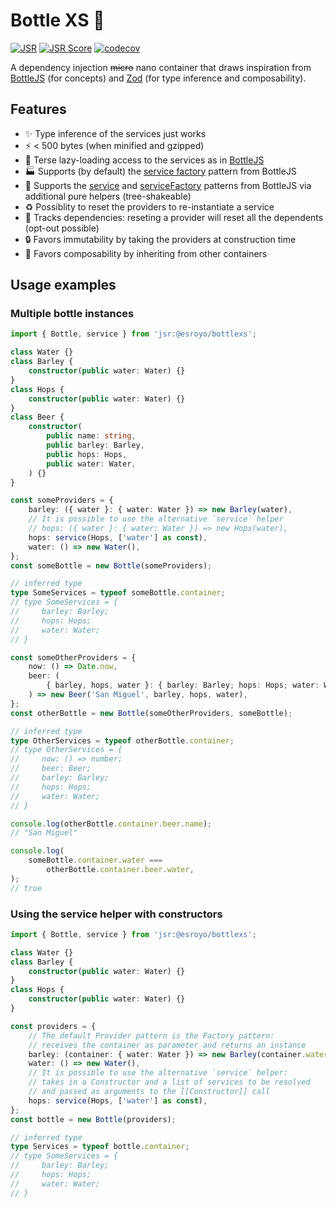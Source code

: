 # Bottle XS 👕
[![JSR](https://jsr.io/badges/@esroyo/bottlexs)](https://jsr.io/@esroyo/bottlexs) [![JSR Score](https://jsr.io/badges/@esroyo/bottlexs/score)](https://jsr.io/@esroyo/bottlexs) [![codecov](https://codecov.io/gh/esroyo/bottlexs/graph/badge.svg?token=K4YA3R80FB)](https://codecov.io/gh/esroyo/bottlexs)

A dependency injection ~~micro~~ nano container that draws inspiration from [BottleJS](https://www.npmjs.com/package/bottlejs) (for concepts) and [Zod](https://www.npmjs.com/package/zod) (for type inference and composability).

## Features
* ✨ Type inference of the services just works
* ⚡ < 500 bytes (when minified and gzipped)
* 🍺 Terse lazy-loading access to the services as in [BottleJS](https://www.npmjs.com/package/bottlejs#factoryname-factory)
* 🏭 Supports (by default) the [service factory](https://www.npmjs.com/package/bottlejs#factoryname-factory) pattern from BottleJS
* 🔧 Supports the [service](https://www.npmjs.com/package/bottlejs#servicename-constructor--dependency--) and [serviceFactory](https://www.npmjs.com/package/bottlejs#servicefactoryname-factoryservice--dependency--) patterns from BottleJS via additional pure helpers (tree-shakeable)
* ♻️ Possiblity to reset the providers to re-instantiate a service
* 🐾 Tracks dependencies: reseting a provider will reset all the dependents (opt-out possible)
* 🔒 Favors immutability by taking the providers at construction time
* 🔌 Favors composability by inheriting from other containers

## Usage examples

### Multiple bottle instances

```ts
import { Bottle, service } from 'jsr:@esroyo/bottlexs';

class Water {}
class Barley {
    constructor(public water: Water) {}
}
class Hops {
    constructor(public water: Water) {}
}
class Beer {
    constructor(
        public name: string,
        public barley: Barley,
        public hops: Hops,
        public water: Water,
    ) {}
}

const someProviders = {
    barley: ({ water }: { water: Water }) => new Barley(water),
    // It is possible to use the alternative `service` helper
    // hops: ({ water }: { water: Water }) => new Hops(water),
    hops: service(Hops, ['water'] as const),
    water: () => new Water(),
};
const someBottle = new Bottle(someProviders);

// inferred type
type SomeServices = typeof someBottle.container;
// type SomeServices = {
//     barley: Barley;
//     hops: Hops;
//     water: Water;
// }

const someOtherProviders = {
    now: () => Date.now,
    beer: (
        { barley, hops, water }: { barley: Barley; hops: Hops; water: Water },
    ) => new Beer('San Miguel', barley, hops, water),
};
const otherBottle = new Bottle(someOtherProviders, someBottle);

// inferred type
type OtherServices = typeof otherBottle.container;
// type OtherServices = {
//     now: () => number;
//     beer: Beer;
//     barley: Barley;
//     hops: Hops;
//     water: Water;
// }

console.log(otherBottle.container.beer.name);
// "San Miguel"

console.log(
    someBottle.container.water ===
        otherBottle.container.beer.water,
);
// true
```

### Using the service helper with constructors

```ts
import { Bottle, service } from 'jsr:@esroyo/bottlexs';

class Water {}
class Barley {
    constructor(public water: Water) {}
}
class Hops {
    constructor(public water: Water) {}
}

const providers = {
    // The default Provider pattern is the Factory pattern:
    // receives the container as parameter and returns an instance
    barley: (container: { water: Water }) => new Barley(container.water),
    water: () => new Water(),
    // It is possible to use the alternative `service` helper:
    // takes in a Constructor and a list of services to be resolved
    // and passed as arguments to the [[Constructor]] call
    hops: service(Hops, ['water'] as const),
};
const bottle = new Bottle(providers);

// inferred type
type Services = typeof bottle.container;
// type SomeServices = {
//     barley: Barley;
//     hops: Hops;
//     water: Water;
// }
```
